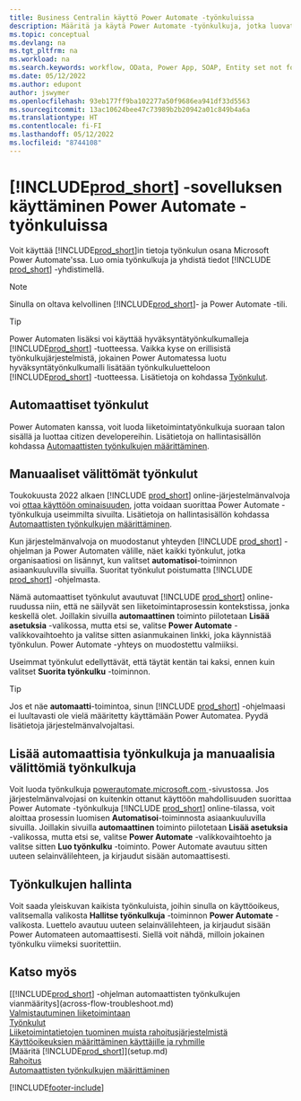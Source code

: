 ```yaml
---
title: Business Centralin käyttö Power Automate -työnkuluissa
description: Määritä ja käytä Power Automate -työnkulkuja, jotka luovat tai muuttavat Business Centralin tietoja.
ms.topic: conceptual
ms.devlang: na
ms.tgt_pltfrm: na
ms.workload: na
ms.search.keywords: workflow, OData, Power App, SOAP, Entity set not found, workflowWebhookSubscriptions
ms.date: 05/12/2022
ms.author: edupont
author: jswymer
ms.openlocfilehash: 93eb177ff9ba102277a50f9686ea941df33d5563
ms.sourcegitcommit: 13ac10624bee47c73989b2b20942a01c849b4a6a
ms.translationtype: HT
ms.contentlocale: fi-FI
ms.lasthandoff: 05/12/2022
ms.locfileid: "8744108"
---
```

# <a name="use-prod_short-in-power-automate-flows"></a>[!INCLUDE[prod_short](includes/prod_short.md)] -sovelluksen käyttäminen Power Automate -työnkuluissa

Voit käyttää [!INCLUDE[prod_short](includes/prod_short.md)]in tietoja työnkulun osana Microsoft Power Automate'ssa. Luo omia työnkulkuja ja yhdistä tiedot [!INCLUDE [prod_short](includes/prod_short.md)] -yhdistimellä.  

> [!NOTE]  
> Sinulla on oltava kelvollinen [!INCLUDE[prod_short](includes/prod_short.md)]- ja Power Automate -tili.  

> [!TIP]
> Power Automaten lisäksi voi käyttää hyväksyntätyönkulkumalleja [!INCLUDE[prod_short](includes/prod_short.md)] -tuotteessa. Vaikka kyse on erillisistä työnkulkujärjestelmistä, jokainen Power Automatessa luotu hyväksyntätyönkulkumalli lisätään työnkulkuluetteloon [!INCLUDE[prod_short](includes/prod_short.md)] -tuotteessa. Lisätietoja on kohdassa [Työnkulut](across-workflow.md).  

## <a name="automated-workflows"></a>Automaattiset työnkulut

Power Automaten kanssa, voit luoda liiketoimintatyönkulkuja suoraan talon sisällä ja luottaa citizen developereihin. Lisätietoja on hallintasisällön kohdassa [Automaattisten työnkulkujen määrittäminen](/dynamics365/business-central/dev-itpro/powerplatform/automate-workflows).  

## <a name="manual-instant-flows"></a>Manuaaliset välittömät työnkulut

Toukokuusta 2022 alkaen [!INCLUDE [prod_short](includes/prod_short.md)] online-järjestelmänvalvoja voi [ottaa käyttöön ominaisuuden](admin-feature-management.md), jotta voidaan suorittaa Power Automate -työnkulkuja useimmilta sivuilta. Lisätietoja on hallintasisällön kohdassa [Automaattisten työnkulkujen määrittäminen](/dynamics365/business-central/dev-itpro/powerplatform/automate-workflows).  

Kun järjestelmänvalvoja on muodostanut yhteyden [!INCLUDE [prod_short](includes/prod_short.md)] -ohjelman ja Power Automaten välille, näet kaikki työnkulut, jotka organisaatiosi on lisännyt, kun valitset **automatisoi**-toiminnon asiaankuuluvilla sivuilla. Suoritat työnkulut poistumatta [!INCLUDE [prod_short](includes/prod_short.md)] -ohjelmasta.  

Nämä automaattiset työnkulut avautuvat [!INCLUDE [prod_short](includes/prod_short.md)] online-ruudussa niin, että ne säilyvät sen liiketoimintaprosessin kontekstissa, jonka keskellä olet. Joillakin sivuilla **automaattinen** toiminto piilotetaan **Lisää asetuksia** -valikossa, mutta etsi se, valitse **Power Automate** -valikkovaihtoehto ja valitse sitten asianmukainen linkki, joka käynnistää työnkulun. Power Automate -yhteys on muodostettu valmiiksi.  

Useimmat työnkulut edellyttävät, että täytät kentän tai kaksi, ennen kuin valitset **Suorita työnkulku** -toiminnon.  

> [!TIP]
> Jos et näe **automaatti**-toimintoa, sinun [!INCLUDE [prod_short](includes/prod_short.md)] -ohjelmaasi ei luultavasti ole vielä määritetty käyttämään Power Automatea. Pyydä lisätietoja järjestelmänvalvojaltasi.

## <a name="add-more-automated-flows-and-manual-instant-flows"></a>Lisää automaattisia työnkulkuja ja manuaalisia välittömiä työnkulkuja

Voit luoda työnkulkuja [powerautomate.microsoft.com ](https://powerautomate.microsoft.com) -sivustossa. Jos järjestelmänvalvojasi on kuitenkin ottanut käyttöön mahdollisuuden suorittaa Power Automate -työnkulkuja [!INCLUDE [prod_short](includes/prod_short.md)] online-tilassa, voit aloittaa prosessin luomisen **Automatisoi**-toiminnosta asiaankuuluvilla sivuilla. Joillakin sivuilla **automaattinen** toiminto piilotetaan **Lisää asetuksia** -valikossa, mutta etsi se, valitse **Power Automate** -valikkovaihtoehto ja valitse sitten **Luo työnkulku** -toiminto. Power Automate avautuu sitten uuteen selainvälilehteen, ja kirjaudut sisään automaattisesti.

## <a name="manage-workflows"></a>Työnkulkujen hallinta

Voit saada yleiskuvan kaikista työnkuluista, joihin sinulla on käyttöoikeus, valitsemalla valikosta **Hallitse työnkulkuja** -toiminnon **Power Automate** -valikosta. Luettelo avautuu uuteen selainvälilehteen, ja kirjaudut sisään Power Automateen automaattisesti. Siellä voit nähdä, milloin jokainen työnkulku viimeksi suoritettiin.  

## <a name="see-also"></a>Katso myös

[[!INCLUDE[prod_short](includes/prod_short.md)] -ohjelman automaattisten työnkulkujen vianmääritys](across-flow-troubleshoot.md)  
[Valmistautuminen liiketoimintaan](ui-get-ready-business.md)  
[Työnkulut](across-workflow.md)  
[Liiketoimintatietojen tuominen muista rahoitusjärjestelmistä](across-import-data-configuration-packages.md)  
[Käyttöoikeuksien määrittäminen käyttäjille ja ryhmille](ui-define-granular-permissions.md)  
[Määritä [!INCLUDE[prod_short](includes/prod_short.md)]](setup.md)  
[Rahoitus](finance.md)  
[Automaattisten työnkulkujen määrittäminen](/dynamics365/business-central/dev-itpro/powerplatform/automate-workflows)  

[!INCLUDE[footer-include](includes/footer-banner.md)]